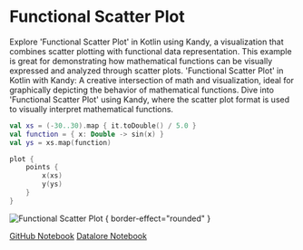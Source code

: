 # Functional Scatter Plot

<web-summary>
Explore 'Functional Scatter Plot' in Kotlin using Kandy, a visualization that combines scatter plotting with functional data representation.
This example is great for demonstrating how mathematical functions can be visually expressed and analyzed through scatter plots.
</web-summary>

<card-summary>
'Functional Scatter Plot' in Kotlin with Kandy: A creative intersection of math and visualization, ideal for graphically depicting the behavior of mathematical functions.
</card-summary>

<link-summary>
Dive into 'Functional Scatter Plot' using Kandy,
where the scatter plot format is used to visually interpret mathematical functions.
</link-summary>


<!---IMPORT org.jetbrains.kotlinx.kandy.letsplot.samples.Points-->

<!---FUN functional_scatter_plot-->

```kotlin
val xs = (-30..30).map { it.toDouble() / 5.0 }
val function = { x: Double -> sin(x) }
val ys = xs.map(function)

plot {
    points {
        x(xs)
        y(ys)
    }
}
```

<!---END-->

![Functional Scatter Plot](functional_scatter_plot.png) { border-effect="rounded" }

[//]: # (TODO)
<seealso style="cards">
       <category ref="example-ktnb">
           <a href="https://github.com/Kotlin/kandy/blob/main/examples/notebooks/lets-plot/samples/points/functional_scatter_plot.ipynb" summary="View the notebook on our GitHub repository">GitHub Notebook</a>
           <a href="https://datalore.jetbrains.com/report/static/KQKedA4jDrKu63O53gEN0z/NFGYJFW8oMlsu5aROAxRGq" summary="Experiment with this example on Datalore">Datalore Notebook</a>
       </category>
</seealso>
